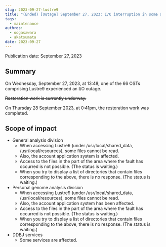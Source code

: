 ```yaml
---
slug: 2023-09-27-lustre9
title: "(Ended) [Outage] September 27, 2023: I/O interruption in some areas of Lustre9"
tags:
  - maintenance
authros:
  - oogasawara
  - akatsumata
date: 2023-09-27
---
```


Publication date: September 27, 2023

## Summary

On Wednesday, September 27, 2023, at 13:48, one of the 66 OSTs comprising Lustre9 experienced an I/O outage.

~~Restoration work is currently underway.~~

On Thursday 28 September 2023, at 0:41pm, the restoration work was completed.


## Scope of impact
- General analysis division
  - When accessing Lustre9 (under /usr/local/shared_data, /usr/local/resources), some files cannot be read.
  - Also, the account application system is affected.
  - Access to the files in the part of the area where the fault has occurred is not possible. (The status is waiting.)
  - When you try to display a list of directories that contain files corresponding to the above, there is no response. (The status is waiting.)
- Personal genome analysis division
  - When accessing Lustre9 (under /usr/local/shared_data, /usr/local/resources), some files cannot be read.
  - Also, the account application system has been affected.
  - Access to the files in the part of the area where the fault has occurred is not possible. (The status is waiting.)
  - When you try to display a list of directories that contain files corresponding to the above, there is no response. (The status is waiting.)
- DDBJ services
  - Some services are affected.
  
